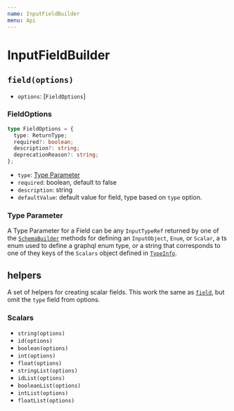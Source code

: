 ```yaml
---
name: InputFieldBuilder
menu: Api
---
```


# InputFieldBuilder

## `field(options)`

* `options`: \[`FieldOptions`\]

### FieldOptions

```typescript
type FieldOptions = {
  type: ReturnType;
  required?: boolean;
  description?: string;
  deprecationReason?: string;
};
```

* `type`: [Type Parameter](input-field-builder.md#type-parameter)
* `required`: boolean, default to false
* `description`: string
* `defaultValue`: default value for field, type based on `type` option.

### Type Parameter

A Type Parameter for a Field can be any `InputTypeRef` returned by one of the [`SchemaBuilder`](https://github.com/hayes/giraphql/tree/60178ac5e1fc945099d042e3f9b57ca3acc1810a/api-schema-builder/README.md) methods for defining an `InputObject`, `Enum`, or `Scalar`, a ts enum used to define a graphql enum type, or a string that corresponds to one of they keys of the `Scalars` object defined in [`TypeInfo`](https://github.com/hayes/giraphql/tree/60178ac5e1fc945099d042e3f9b57ca3acc1810a/api-schema-builder/README.md#typeinfo).

## helpers

A set of helpers for creating scalar fields. This work the same as [`field`](input-field-builder.md#fieldoptions), but omit the `type` field from options.

### Scalars

* `string(options)`
* `id(options)`
* `boolean(options)`
* `int(options)`
* `float(options)`
* `stringList(options)`
* `idList(options)`
* `booleanList(options)`
* `intList(options)`
* `floatList(options)`


